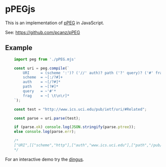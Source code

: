 # pPEGjs

This is an implementation of [pPEG] in JavaScript.

See: <https://github.com/pcanz/pPEG>

##  Example

``` js
    import peg from './pPEG.mjs'

    const uri = peg.compile(`
        URI     = (scheme ':')? ('//' auth)? path ('?' query)? ('#' frag)?
        scheme  = ~[:/?#]+
        auth    = ~[/?#]*
        path    = ~[?#]*
        query   = ~'#'*
        frag    = ~[ \t\n\r]*
    `);

    const test = "http://www.ics.uci.edu/pub/ietf/uri/#Related";

    const parse = uri.parse(test);

    if (parse.ok) console.log(JSON.stringify(parse.ptree));
    else console.log(parse.err);

    /*
    ["URI",[["scheme","http"],["auth","www.ics.uci.edu"],["path","/pub/ietf/uri/"],["frag","Related"]]]
    */
```
For an interactive demo try the [dingus].


[pPEG]: https://github.com/pcanz/pPEG
[dingus]: https://pcanz.github.io/pPEGjs/dingus.html
